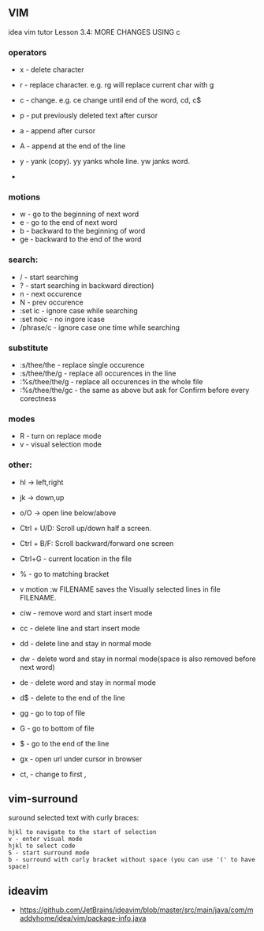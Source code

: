 ## VIM
idea vim tutor Lesson 3.4: MORE CHANGES USING c

### operators
* x - delete character
* r - replace character. e.g. rg will replace current char with g
* c - change. e.g. ce change until end of the word, cd, c$
* p - put previously deleted text after cursor
* a - append after cursor
* A - append at the end of the line
* y - yank (copy). yy yanks whole line. yw janks word.

* 
### motions
* w - go to the beginning of next word
* e - go to the end of next word
* b - backward to the beginning of word
* ge - backward to the end of the word

### search:
* / - start searching
* ? - start searching in backward direction)
* n - next occurence
* N - prev occurence
* :set ic - ignore case while searching
* :set noic - no ingore icase
* /phrase/c - ignore case one time while searching

### substitute
* :s/thee/the - replace single occurence
* :s/thee/the/g - replace all occurences in the line
* :%s/thee/the/g - replace all occurences in the whole file
* :%s/thee/the/gc - the same as above but ask for Confirm before every corectness

### modes
* R - turn on replace mode
* v - visual selection mode


### other:
* hl -> left,right
* jk -> down,up
* o/O -> open line below/above
* Ctrl + U/D: Scroll up/down half a screen.
* Ctrl + B/F: Scroll backward/forward one screen
* Ctrl+G - current location in the file
* % - go to matching bracket

* v  motion  :w FILENAME  saves the Visually selected lines in file FILENAME.

* ciw - remove word and start insert mode
* cc - delete line and start insert mode
* dd - delete line and stay in normal mode
* dw - delete word and stay in normal mode(space is also removed before next word)
* de - delete word and stay in normal mode 
* d$ - delete to the end of the line
* gg - go to top of file
* G - go to bottom of file
* $ - go to the end of the line
* gx - open url under cursor in browser
* ct, - change to first ,


## vim-surround
suround selected text with curly braces:
```
hjkl to navigate to the start of selection
v - enter visual mode
hjkl to select code
S - start surround mode
b - surround with curly bracket without space (you can use '(' to have space)
```


## ideavim
* https://github.com/JetBrains/ideavim/blob/master/src/main/java/com/maddyhome/idea/vim/package-info.java
